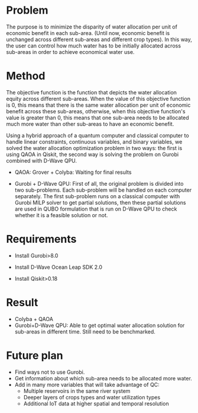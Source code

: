 # Problem

  The purpose is to minimize the disparity of water allocation per unit of economic benefit in each sub-area. (Until now, economic benefit is unchanged across different sub-areas and different crop types). In this way, the user can control how much water has to be initially allocated across sub-areas in order to achieve economical water use.

# Method

  The objective function is the function that depicts the water allocation equity across different sub-areas. When the value of this objective function is 0, this means that there is the same water allocation per unit of economic benefit across these sub-areas, otherwise, when this objective function's value is greater than 0, this means that one sub-area needs to be allocated much more water than other sub-areas to have an economic benefit.

  Using a hybrid approach of a quantum computer and classical computer to handle linear constraints, continuous variables, and binary variables, we solved the water allocation optimization problem in two ways: the first is using QAOA in Qiskit, the second way is solving the problem on Gurobi combined with D-Wave QPU. 

  - QAOA: Grover + Colyba: Waiting for final results

  - Gurobi + D-Wave QPU: First of all, the original problem is divided into two sub-problems. Each sub-problem will be handled on each computer separately. The first sub-problem runs on a classical computer with Gurobi MILP solver to get partial solutions, then these partial solutions are used in QUBO formulation that is run on D-Wave QPU to check whether it is a feasible solution or not.

# Requirements

  - Install Gurobi>8.0

  - Install D-Wave Ocean Leap SDK 2.0

  - Install Qiskit>0.18

# Result

  - Colyba + QAOA
  - Gurobi+D-Wave QPU: Able to get optimal water allocation solution for sub-areas in different time. Still need to be benchmarked.

# Future plan

  - Find ways not to use Gurobi.
  - Get information about which sub-area needs to be allocated more water.
  - Add in many more variables that will take advantage of QC:
     - Multiple reservoirs in the same river system
     - Deeper layers of crops types and water utilization types
     - Additional IoT data at higher spatial and temporal resolution
 
